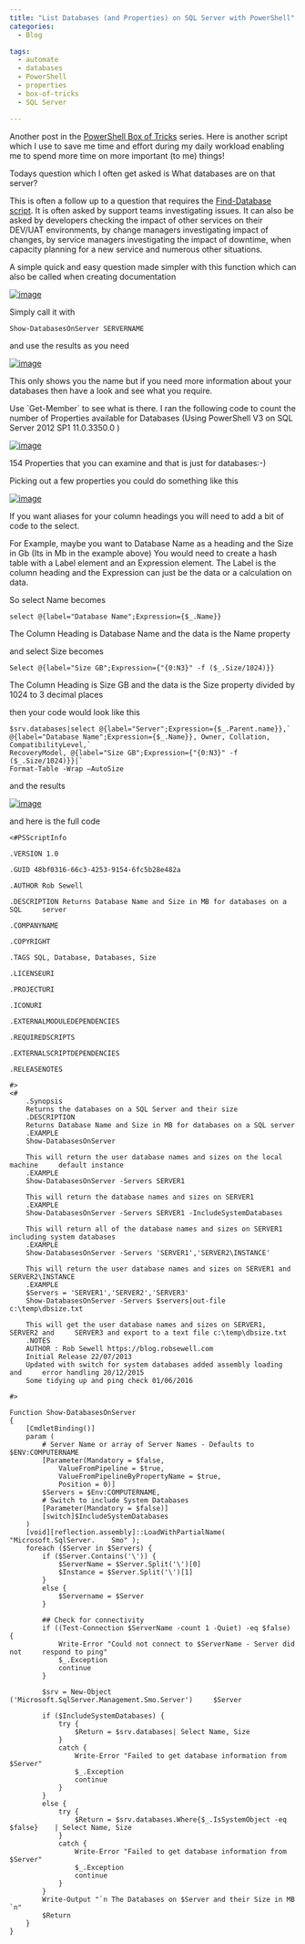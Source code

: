 ```yaml
---
title: "List Databases (and Properties) on SQL Server with PowerShell"
categories:
  - Blog

tags:
  - automate
  - databases
  - PowerShell
  - properties
  - box-of-tricks
  - SQL Server

---
```

Another post in the [PowerShell Box of Tricks](https://blog.robsewell.com/tags/#box-of-tricks) series. Here is another script which I use to save me time and effort during my daily workload enabling me to spend more time on more important (to me) things!

Todays question which I often get asked is What databases are on that server?

This is often a follow up to a question that requires the [Find-Database script](https://blog.robsewell.com/using-powershell-to-find-a-database-amongst-hundreds/). It is often asked by support teams investigating issues. It can also be asked by developers checking the impact of other services on their DEV/UAT environments, by change managers investigating impact of changes, by service managers investigating the impact of downtime, when capacity planning for a new service and numerous other situations.

A simple quick and easy question made simpler with this function which can also be called when creating documentation

[![image](https://blog.robsewell.com/assets/uploads/2013/09/image54.png)](https://blog.robsewell.com/assets/uploads/2013/09/image54.png)
<P>Simply call it with 

    Show-DatabasesOnServer SERVERNAME 
    
and use the results as you need</P>
[![image](https://blog.robsewell.com/assets/uploads/2013/09/image55.png)](https://blog.robsewell.com/assets/uploads/2013/09/image55.png)

This only shows you the name but if you need more information about your databases then have a look and see what you require.

Use \`Get-Member\` to see what is there. I ran the following code to count the number of Properties available for Databases (Using PowerShell V3 on SQL Server 2012 SP1 11.0.3350.0 )

[![image](https://blog.robsewell.com/assets/uploads/2013/09/image56.png)](https://blog.robsewell.com/assets/uploads/2013/09/image56.png)

154 Properties that you can examine and that is just for databases:-)

Picking out a few properties you could do something like this

[![image](https://blog.robsewell.com/assets/uploads/2013/09/image57.png)](https://blog.robsewell.com/assets/uploads/2013/09/image57.png)

If you want aliases for your column headings you will need to add a bit of code to the select.

For Example, maybe you want to Database Name as a heading and the Size in Gb (Its in Mb in the example above) You would need to create a hash table with a Label element and an Expression element. The Label is the column heading and the Expression can just be the data or a calculation on data.

So select Name becomes

    select @{label="Database Name";Expression={$_.Name}}

<P>The Column Heading is Database Name and the data is the Name property</P>
<P>and select Size becomes</P>

    Select @{label="Size GB";Expression={"{0:N3}" -f ($_.Size/1024)}}

<P>The Column Heading is Size GB and the data is the Size property divided by 1024 to 3 decimal places</P>
<P>then your code would look like this</P>

    $srv.databases|select @{label="Server";Expression={$_.Parent.name}},` 
    @{label="Database Name";Expression={$_.Name}}, Owner, Collation, CompatibilityLevel,` 
    RecoveryModel, @{label="Size GB";Expression={"{0:N3}" -f ($_.Size/1024)}}|` 
    Format-Table -Wrap –AutoSize

and the results

[![image](https://blog.robsewell.com/assets/uploads/2013/09/image58.png?resize=630%2C173 "image")](https://blog.robsewell.com/assets/uploads/2013/09/image58.png)

and here is the full code

    <#PSScriptInfo
    
    .VERSION 1.0
    
    .GUID 48bf0316-66c3-4253-9154-6fc5b28e482a
    
    .AUTHOR Rob Sewell
    
    .DESCRIPTION Returns Database Name and Size in MB for databases on a SQL     server
          
    .COMPANYNAME 
    
    .COPYRIGHT 
    
    .TAGS SQL, Database, Databases, Size
    
    .LICENSEURI 
    
    .PROJECTURI 
    
    .ICONURI 
    
    .EXTERNALMODULEDEPENDENCIES 
    
    .REQUIREDSCRIPTS 
    
    .EXTERNALSCRIPTDEPENDENCIES 
    
    .RELEASENOTES
    
    #>
    <#
        .Synopsis
        Returns the databases on a SQL Server and their size
        .DESCRIPTION
        Returns Database Name and Size in MB for databases on a SQL server
        .EXAMPLE
        Show-DatabasesOnServer
    
        This will return the user database names and sizes on the local machine     default instance
        .EXAMPLE
        Show-DatabasesOnServer -Servers SERVER1
    
        This will return the database names and sizes on SERVER1
        .EXAMPLE
        Show-DatabasesOnServer -Servers SERVER1 -IncludeSystemDatabases
    
        This will return all of the database names and sizes on SERVER1     including system databases
        .EXAMPLE
        Show-DatabasesOnServer -Servers 'SERVER1','SERVER2\INSTANCE'
    
        This will return the user database names and sizes on SERVER1 and     SERVER2\INSTANCE
        .EXAMPLE
        $Servers = 'SERVER1','SERVER2','SERVER3'
        Show-DatabasesOnServer -Servers $servers|out-file c:\temp\dbsize.txt
    
        This will get the user database names and sizes on SERVER1, SERVER2 and     SERVER3 and export to a text file c:\temp\dbsize.txt
        .NOTES
        AUTHOR : Rob Sewell https://blog.robsewell.com
        Initial Release 22/07/2013
        Updated with switch for system databases added assembly loading and     error handling 20/12/2015
        Some tidying up and ping check 01/06/2016
        
    #>
    
    Function Show-DatabasesOnServer 
    {
        [CmdletBinding()]
        param (
            # Server Name or array of Server Names - Defaults to     $ENV:COMPUTERNAME
            [Parameter(Mandatory = $false, 
                ValueFromPipeline = $true,
                ValueFromPipelineByPropertyName = $true, 
                Position = 0)]
            $Servers = $Env:COMPUTERNAME,
            # Switch to include System Databases
            [Parameter(Mandatory = $false)]
            [switch]$IncludeSystemDatabases
        )
        [void][reflection.assembly]::LoadWithPartialName( "Microsoft.SqlServer.    Smo" );
        foreach ($Server in $Servers) {
            if ($Server.Contains('\')) {
                $ServerName = $Server.Split('\')[0]
                $Instance = $Server.Split('\')[1]
            }
            else {
                $Servername = $Server
            } 
    
            ## Check for connectivity
            if ((Test-Connection $ServerName -count 1 -Quiet) -eq $false) {
                Write-Error "Could not connect to $ServerName - Server did not     respond to ping"
                $_.Exception
                continue
            }
        
            $srv = New-Object ('Microsoft.SqlServer.Management.Smo.Server')     $Server
    
            if ($IncludeSystemDatabases) {
                try {
                    $Return = $srv.databases| Select Name, Size
                }
                catch {
                    Write-Error "Failed to get database information from $Server"
                    $_.Exception
                    continue
                }
            }
            else {
                try {
                    $Return = $srv.databases.Where{$_.IsSystemObject -eq $false}    | Select Name, Size
                }
                catch {
                    Write-Error "Failed to get database information from $Server"
                    $_.Exception
                    continue
                }
            }
            Write-Output "`n The Databases on $Server and their Size in MB `n"
            $Return
        }
    }
